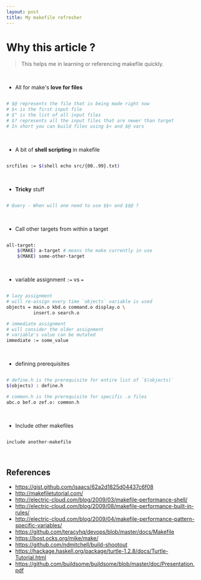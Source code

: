```yaml
---
layout: post
title: My makefile refresher
---
```


# Why this article ?

> This helps me in learning or referencing makefile quickly.

<br />

- All for make's **love for files**

```bash

# $@ represents the file that is being made right now
# $< is the first input file
# $^ is the list of all input files
# $? represents all the input files that are newer than target
# In short you can build files using $< and $@ vars
```

<br />

- A bit of **shell scripting** in makefile

```bash

srcfiles := $(shell echo src/{00..99}.txt)
```

<br />

- **Tricky** stuff

```bash

# Query - When will one need to use $$< and $$@ ?
```

<br />

- Call other targets from within a target

```bash

all-target:
    $(MAKE) a-target # means the make currently in use
    $(MAKE) some-other-target
```

<br />

- variable assignment ```:=``` vs ```=```

```bash

# lazy assignment
# will re-assign every time `objects` variable is used
objects = main.o kbd.o command.o display.o \
          insert.o search.o

# immediate assignment
# will consider the older assignment
# variable's value can be mutated
immediate := some_value
```

<br />

- defining prerequisites

```bash

# define.h is the prerequisite for entire list of `$(objects)`
$(objects) : define.h

# common.h is the prerequisite for specific .o files
abc.o bef.o zef.o: common.h
```

<br />

- Include other makefiles

```bash

include another-makefile
```

<br />

## References

- https://gist.github.com/isaacs/62a2d1825d04437c6f08
- http://makefiletutorial.com/
- http://electric-cloud.com/blog/2009/03/makefile-performance-shell/
- http://electric-cloud.com/blog/2009/08/makefile-performance-built-in-rules/
- http://electric-cloud.com/blog/2009/04/makefile-performance-pattern-specific-variables/
- https://github.com/teracyhq/devops/blob/master/docs/Makefile
- https://bost.ocks.org/mike/make/
- https://github.com/ndmitchell/build-shootout
- https://hackage.haskell.org/package/turtle-1.2.8/docs/Turtle-Tutorial.html
- https://github.com/buildsome/buildsome/blob/master/doc/Presentation.pdf
